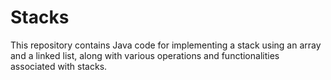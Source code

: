 # Stacks
This repository contains Java code for implementing a stack using an array and a linked list, along with various operations and functionalities associated with stacks.
